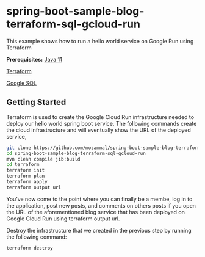 # spring-boot-sample-blog-terraform-sql-gcloud-run
This example shows how to run a hello world service on Google Run using Terraform

**Prerequisites:** [Java 11](https://adoptopenjdk.net/)

 [Terraform](https://www.terraform.io/)
 
 [Google SQL](https://cloud.google.com/sql)


## Getting Started

Terraform is used to create the Google Cloud Run infrastructure needed to deploy our hello world spring boot service. The following commands create the cloud infrastructure
and will eventually show the URL of the deployed service,

```bash
git clone https://github.com/mozammal/spring-boot-sample-blog-terraform-sql-gcloud-run.gitt
cd spring-boot-sample-blog-terraform-sql-gcloud-run
mvn clean compile jib:build 
cd terraform
terraform init
terraform plan
terraform apply
terraform output url
```

You’ve now come to the point where you can finally be a membe, log in to the application, 
post new posts, and comments on others posts if you open the URL of the aforementioned blog service that has been deployed on Google Cloud Run using terraform output url.


Destroy the infrastructure that we created in the previous step by running the following command:
```
terraform destroy
```
